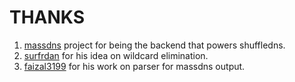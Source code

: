 # THANKS

1. [massdns](https://github.com/blechschmidt/massdns) project for being the backend that powers shuffledns.
2. [surfrdan](https://twitter.com/Surfrdan) for his idea on wildcard elimination.
3. [faizal3199](https://github.com/faizal3199) for his work on parser for massdns output.
